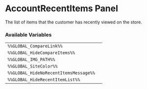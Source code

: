 # AccountRecentItems Panel

The list of items that the customer has recently viewed on the store.

### Available Variables
|||
|---|---|
| `%%GLOBAL_CompareLink%%` |
| `%%GLOBAL_HideCompareItems%%` |
| `%%GLOBAL_IMG_PATH%%` |
| `%%GLOBAL_SiteColor%%` |
| `%%GLOBAL_HideNoRecentItemsMessage%%` |
| `%%GLOBAL_HideRecentItemList%%` |
